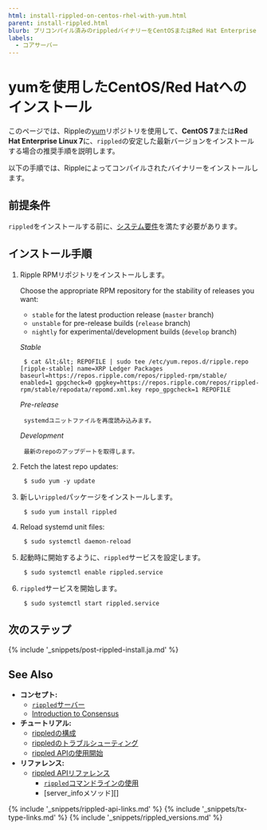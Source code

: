 ```yaml
---
html: install-rippled-on-centos-rhel-with-yum.html
parent: install-rippled.html
blurb: プリコンパイル済みのrippledバイナリーをCentOSまたはRed Hat Enterprise Linuxにインストールします。
labels:
  - コアサーバー
---
```


# yumを使用したCentOS/Red Hatへのインストール

このページでは、Rippleの[yum](https://en.wikipedia.org/wiki/Yellowdog_Updater,_Modified)リポジトリを使用して、**CentOS 7**または**Red Hat Enterprise Linux 7**に、`rippled`の安定した最新バージョンをインストールする場合の推奨手順を説明します。

以下の手順では、Rippleによってコンパイルされたバイナリーをインストールします。


## 前提条件

`rippled`をインストールする前に、[システム要件](system-requirements.html)を満たす必要があります。


## インストール手順

1. Ripple RPMリポジトリをインストールします。

    Choose the appropriate RPM repository for the stability of releases you want:

    - `stable` for the latest production release (`master` branch)
    - `unstable` for pre-release builds (`release` branch)
    - `nightly` for experimental/development builds (`develop` branch)

    <!-- MULTICODE_BLOCK_START -->

    *Stable*

        $ cat &lt;&lt; REPOFILE | sudo tee /etc/yum.repos.d/ripple.repo [ripple-stable] name=XRP Ledger Packages baseurl=https://repos.ripple.com/repos/rippled-rpm/stable/ enabled=1 gpgcheck=0 gpgkey=https://repos.ripple.com/repos/rippled-rpm/stable/repodata/repomd.xml.key repo_gpgcheck=1 REPOFILE

    *Pre-release*

        systemdユニットファイルを再度読み込みます。

    *Development*

        最新のrepoのアップデートを取得します。

    <!-- MULTICODE_BLOCK_START -->

2. Fetch the latest repo updates:
   
        $ sudo yum -y update

3. 新しい`rippled`パッケージをインストールします。
   
        $ sudo yum install rippled

4. Reload systemd unit files:
   
        $ sudo systemctl daemon-reload

5. 起動時に開始するように、`rippled`サービスを設定します。
   
        $ sudo systemctl enable rippled.service

6. `rippled`サービスを開始します。
   
        $ sudo systemctl start rippled.service


## 次のステップ

{% include '_snippets/post-rippled-install.ja.md' %}<!--_ -->


## See Also

- **コンセプト:**
    - [`rippled`サーバー](xrpl-servers.html)
    - [Introduction to Consensus](intro-to-consensus.html)
- **チュートリアル:**
    - [rippledの構成](configure-rippled.html)
    - [rippledのトラブルシューティング](troubleshoot-the-rippled-server.html)
    - [rippled APIの使用開始](get-started-using-http-websocket-apis.html)
- **リファレンス:**
    - [rippled APIリファレンス](http-websocket-apis.html)
        - [`rippled`コマンドラインの使用](commandline-usage.html)
        - \[server_infoメソッド\]\[\]


<!--{# common link defs #}-->
{% include '_snippets/rippled-api-links.md' %}
{% include '_snippets/tx-type-links.md' %}
{% include '_snippets/rippled_versions.md' %}
